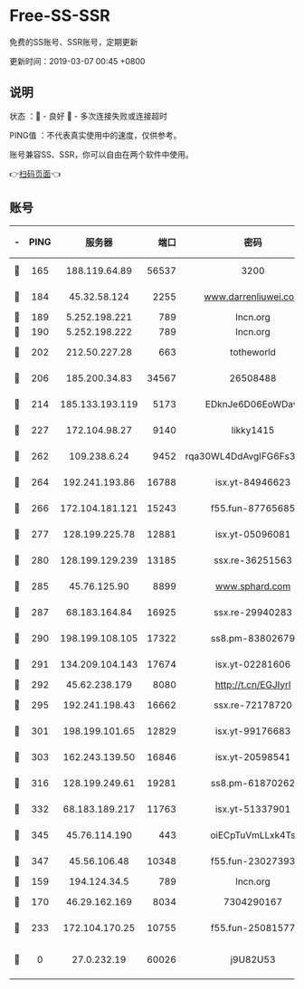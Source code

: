 # Free-SS-SSR

免费的SS账号、SSR账号，定期更新

更新时间：2019-03-07 00:45 +0800

## 说明

状态     ：🙂 - 良好 🙁 - 多次连接失败或连接超时

PING值   ：不代表真实使用中的速度，仅供参考。

账号兼容SS、SSR，你可以自由在两个软件中使用。

👉[扫码页面](https://liesauer.github.io/Free-SS-SSR/)👈

## 账号

|-|PING|服务器|端口|密码|加密方式|区域|
|:----:|:----:|:-----:|-----:|:----:|:----:|:----:|
|🙂|165|188.119.64.89|56537|3200|aes-256-cfb|RU|
|🙂|184|45.32.58.124|2255|www.darrenliuwei.com|aes-256-cfb|JP|
|🙂|189|5.252.198.221|789|lncn.org|rc4|JP|
|🙂|190|5.252.198.222|789|lncn.org|rc4|JP|
|🙂|202|212.50.227.28|663|totheworld|aes-256-cfb|US|
|🙂|206|185.200.34.83|34567|26508488|aes-256-cfb|US|
|🙂|214|185.133.193.119|5173|EDknJe6D06EoWDaw|aes-256-cfb|US|
|🙂|227|172.104.98.27|9140|likky1415|aes-256-cfb|JP|
|🙂|262|109.238.6.24|9452|rqa30WL4DdAvgIFG6Fs3znzTa|aes-256-cfb|FR|
|🙂|264|192.241.193.86|16788|isx.yt-84946623|aes-256-cfb|US|
|🙂|266|172.104.181.121|15243|f55.fun-87765685|aes-256-cfb|SG|
|🙂|277|128.199.225.78|12881|isx.yt-05096081|aes-256-cfb|SG|
|🙂|280|128.199.129.239|13185|ssx.re-36251563|aes-256-cfb|SG|
|🙂|285|45.76.125.90|8899|www.sphard.com|aes-256-cfb|AU|
|🙂|287|68.183.164.84|16925|ssx.re-29940283|aes-256-cfb|US|
|🙂|290|198.199.108.105|17322|ss8.pm-83802679|aes-256-cfb|US|
|🙂|291|134.209.104.143|17674|isx.yt-02281606|aes-256-cfb|SG|
|🙂|292|45.62.238.179|8080|http://t.cn/EGJIyrl|rc4-md5|CA|
|🙂|295|192.241.198.43|16662|ssx.re-72178720|aes-256-cfb|US|
|🙂|301|198.199.101.65|12829|isx.yt-99176683|aes-256-cfb|US|
|🙂|303|162.243.139.50|16846|isx.yt-20598541|aes-256-cfb|US|
|🙂|316|128.199.249.61|19281|ss8.pm-61870262|aes-256-cfb|SG|
|🙂|332|68.183.189.217|11763|isx.yt-51337901|aes-256-cfb|SG|
|🙂|345|45.76.114.190|443|oiECpTuVmLLxk4Ts|aes-256-cfb|AU|
|🙂|347|45.56.106.48|10348|f55.fun-23027393|aes-256-cfb|US|
|🙂|159|194.124.34.5|789|lncn.org|rc4|JP|
|🙂|170|46.29.162.169|8034|7304290167|aes-256-cfb|RU|
|🙂|233|172.104.170.25|10755|f55.fun-25081577|aes-256-cfb|SG|
|🙁|0|27.0.232.19|60026|j9U82U53|xchacha20-ietf-poly1305|HK|
